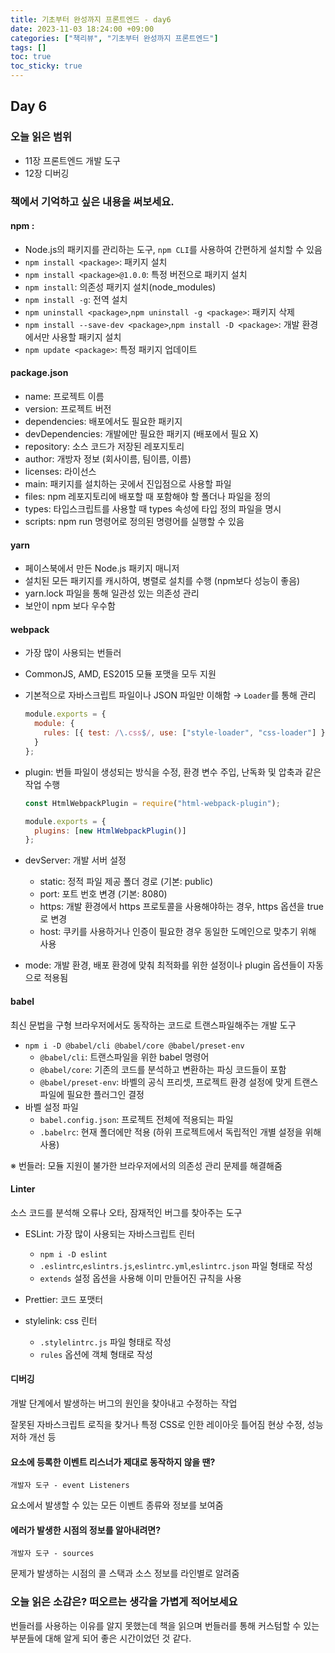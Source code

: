 ```yaml
---
title: 기초부터 완성까지 프론트엔드 - day6
date: 2023-11-03 18:24:00 +09:00
categories: ["책리뷰", "기초부터 완성까지 프론트엔드"]
tags: []
toc: true
toc_sticky: true
---
```


## Day 6

### 오늘 읽은 범위

- 11장 프론트엔드 개발 도구
- 12장 디버깅

### 책에서 기억하고 싶은 내용을 써보세요.

#### npm :

- Node.js의 패키지를 관리하는 도구, `npm CLI`를 사용하여 간편하게 설치할 수 있음
- `npm install <package>`: 패키지 설치
- `npm install <package>@1.0.0`: 특정 버전으로 패키지 설치
- `npm install`: 의존성 패키지 설치(node_modules)
- `npm install -g`: 전역 설치
- `npm uninstall <package>`,`npm uninstall -g <package>`: 패키지 삭제
- `npm install --save-dev <package>`,`npm install -D <package>`: 개발 환경에서만 사용할 패키지 설치
- `npm update <package>`: 특정 패키지 업데이트

#### package.json

- name: 프로젝트 이름
- version: 프로젝트 버전
- dependencies: 배포에서도 필요한 패키지
- devDependencies: 개발에만 필요한 패키지 (배포에서 필요 X)
- repository: 소스 코드가 저장된 레포지토리
- author: 개방자 정보 (회사이름, 팀이름, 이름)
- licenses: 라이선스
- main: 패키지를 설치하는 곳에서 진입점으로 사용할 파일
- files: npm 레포지토리에 배포할 때 포함해야 할 폴더나 파일을 정의
- types: 타입스크립트를 사용할 때 types 속성에 타입 정의 파일을 명시
- scripts: npm run 명령어로 정의된 명령어를 실행할 수 있음

#### yarn

- 페이스북에서 만든 Node.js 패키지 매니저
- 설치된 모든 패키지를 캐시하여, 병렬로 설치를 수행 (npm보다 성능이 좋음)
- yarn.lock 파일을 통해 일관성 있는 의존성 관리
- 보안이 npm 보다 우수함

#### webpack

- 가장 많이 사용되는 번들러
- CommonJS, AMD, ES2015 모듈 포맷을 모두 지원
- 기본적으로 자바스크립트 파일이나 JSON 파일만 이해함 → `Loader`를 통해 관리
  ```js
  module.exports = {
    module: {
      rules: [{ test: /\.css$/, use: ["style-loader", "css-loader"] }]
    }
  };
  ```
- plugin: 번들 파일이 생성되는 방식을 수정, 환경 변수 주입, 난독화 및 압축과 같은 작업 수행

  ```js
  const HtmlWebpackPlugin = require("html-webpack-plugin");

  module.exports = {
    plugins: [new HtmlWebpackPlugin()]
  };
  ```

- devServer: 개발 서버 설정
  - static: 정적 파일 제공 폴더 경로 (기본: public)
  - port: 포트 번호 변경 (기본: 8080)
  - https: 개발 환경에서 https 프로토콜을 사용해야하는 경우, https 옵션을 true로 변경
  - host: 쿠키를 사용하거나 인증이 필요한 경우 동일한 도메인으로 맞추기 위해 사용
- mode: 개발 환경, 배포 환경에 맞춰 최적화를 위한 설정이나 plugin 옵션들이 자동으로 적용됨

#### babel

최신 문법을 구형 브라우저에서도 동작하는 코드로 트랜스파일해주는 개발 도구

- `npm i -D @babel/cli @babel/core @babel/preset-env`
  - `@babel/cli`: 트랜스파일을 위한 babel 명령어
  - `@babel/core`: 기존의 코드를 분석하고 변환하는 파싱 코드들이 포함
  - `@babel/preset-env`: 바벨의 공식 프리셋, 프로젝트 환경 설정에 맞게 트랜스파일에 필요한 플러그인 결정
- 바벨 설정 파일
  - `babel.config.json`: 프로젝트 전체에 적용되는 파일
  - `.babelrc`: 현재 폴더에만 적용 (하위 프로젝트에서 독립적인 개별 설정을 위해 사용)

※ 번들러: 모듈 지원이 불가한 브라우저에서의 의존성 관리 문제를 해결해줌

#### Linter

소스 코드를 분석해 오류나 오타, 잠재적인 버그를 찾아주는 도구

- ESLint: 가장 많이 사용되는 자바스크립트 린터
  - `npm i -D eslint`
  - `.eslintrc`,`eslintrs.js`,`eslintrc.yml`,`eslintrc.json` 파일 형태로 작성
  - `extends` 설정 옵션을 사용해 이미 만들어진 규칙을 사용
- Prettier: 코드 포맷터

- stylelink: css 린터
  - `.stylelintrc.js` 파일 형태로 작성
  - `rules` 옵션에 객체 형태로 작성

#### 디버깅

개발 단계에서 발생하는 버그의 원인을 찾아내고 수정하는 작업

잘못된 자바스크립트 로직을 찾거나 특정 CSS로 인한 레이아웃 틀어짐 현상 수정, 성능 저하 개선 등

#### 요소에 등록한 이벤트 리스너가 제대로 동작하지 않을 땐?

`개발자 도구 - event Listeners`

요소에서 발생할 수 있는 모든 이벤트 종류와 정보를 보여줌

#### 에러가 발생한 시점의 정보를 알아내려면?

`개발자 도구 - sources`

문제가 발생하는 시점의 콜 스택과 소스 정보를 라인별로 알려줌

### 오늘 읽은 소감은? 떠오르는 생각을 가볍게 적어보세요

번들러를 사용하는 이유를 알지 못했는데 책을 읽으며 번들러를 통해 커스텀할 수 있는 부분들에 대해 알게 되어 좋은 시간이었던 것 같다.

